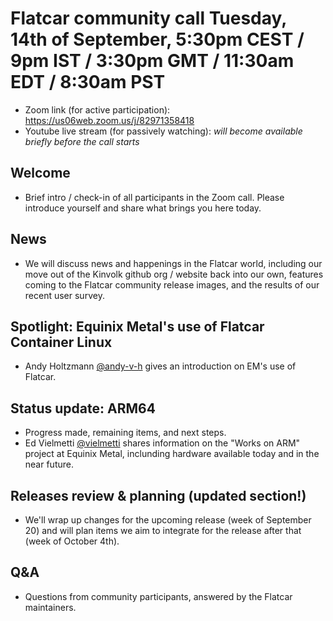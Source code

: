 # Flatcar community call Tuesday, 14th of September, 5:30pm CEST / 9pm IST / 3:30pm GMT / 11:30am EDT / 8:30am PST

- Zoom link (for active participation): https://us06web.zoom.us/j/82971358418
- Youtube live stream (for passively watching): *will become available briefly before the call starts*

## Welcome
- Brief intro / check-in of all participants in the Zoom call. Please introduce yourself and share what brings you here today.

## News
- We will discuss news and happenings in the Flatcar world, including our move out of the Kinvolk github org / website back into our own, features coming to the Flatcar community release images, and the results of our recent user survey.

## Spotlight: Equinix Metal's use of Flatcar Container Linux
- Andy Holtzmann [@andy-v-h](https://github.com/andy-v-h) gives an introduction on EM's use of Flatcar.

## Status update: ARM64
- Progress made, remaining items, and next steps.
- Ed Vielmetti [@vielmetti](https://github.com/vielmetti) shares information on the "Works on ARM" project at Equinix Metal, inclunding hardware available today and in the near future.

## Releases review & planning (updated section!)
- We'll wrap up changes for the upcoming release (week of September 20) and will plan items we aim to integrate for the release after that (week of October 4th).

## Q&A
- Questions from community participants, answered by the Flatcar maintainers.
